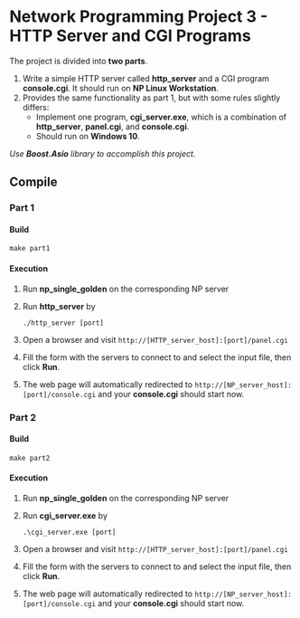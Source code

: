 # Network Programming Project 3 - HTTP Server and CGI Programs

The project is divided into **two parts**.  

1. Write a simple HTTP server called **http_server** and a CGI program **console.cgi**. It should run on **NP Linux Workstation**.
2. Provides the same functionality as part 1, but with some rules slightly differs:
   - Implement one program, **cgi_server.exe**, which is a combination of **http_server**, **panel.cgi**, and **console.cgi**.
   - Should run on **Windows 10**.

*Use **Boost.Asio** library to accomplish this project.*

## Compile

### Part 1

#### Build

```
make part1
```

#### Execution

1. Run **np_single_golden** on the corresponding NP server
2. Run **http_server** by

   ```
   ./http_server [port]
   ```
   
3. Open a browser and visit `http://[HTTP_server_host]:[port]/panel.cgi`
4. Fill the form with the servers to connect to and select the input file, then click **Run**.
5. The web page will automatically redirected to `http://[NP_server_host]:[port]/console.cgi` and your **console.cgi** should start now.

### Part 2

#### Build

```
make part2
```

#### Execution

1. Run **np_single_golden** on the corresponding NP server
2. Run **cgi_server.exe** by

   ```
   .\cgi_server.exe [port]
   ```
   
3. Open a browser and visit `http://[HTTP_server_host]:[port]/panel.cgi`
4. Fill the form with the servers to connect to and select the input file, then click **Run**.
5. The web page will automatically redirected to `http://[NP_server_host]:[port]/console.cgi` and your **console.cgi** should start now.
